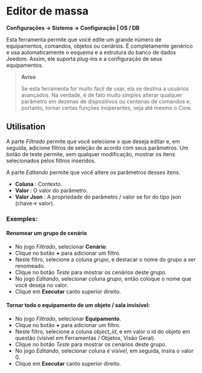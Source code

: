 # Editor de massa
**Configurações → Sistema → Configuração | OS / DB**

Esta ferramenta permite que você edite um grande número de equipamentos, comandos, objetos ou cenários. É completamente genérico e usa automaticamente o esquema e a estrutura do banco de dados Jeedom. Assim, ele suporta plug-ins e a configuração de seus equipamentos.

> **Aviso**
>
> Se esta ferramenta for muito fácil de usar, ela se destina a usuários avançados. Na verdade, é de fato muito simples alterar qualquer parâmetro em dezenas de dispositivos ou centenas de comandos e, portanto, tornar certas funções inoperantes, veja até mesmo o Core.

## Utilisation

A parte *Filtrado* permite que você selecione o que deseja editar e, em seguida, adicione filtros de seleção de acordo com seus parâmetros. Um botão de teste permite, sem qualquer modificação, mostrar os itens selecionados pelos filtros inseridos.

A parte *Editando* permite que você altere os parâmetros desses itens.

- **Coluna** : Contexto.
- **Valor** : O valor do parâmetro.
- **Valor Json** : A propriedade do parâmetro / valor se for do tipo json (chave-> valor).

### Exemples:

#### Renomear um grupo de cenário

- No jogo *Filtrado*, selecionar **Cenário**.
- Clique no botão **+** para adicionar um filtro.
- Neste filtro, selecione a coluna *grupo*, e destacar o nome do grupo a ser renomeado.
- Clique no botão *Teste* para mostrar os cenários deste grupo.
- No jogo *Editando*, selecionar coluna *grupo*, então coloque o nome que você deseja no valor.
- Clique em **Executar** canto superior direito.

#### Tornar todo o equipamento de um objeto / sala invisível:

- No jogo *Filtrado*, selecionar **Equipamento**.
- Clique no botão **+** para adicionar um filtro.
- Neste filtro, selecione a coluna *object_id*, e em valor o id do objeto em questão (visível em Ferramentas / Objetos, Visão Geral).
- Clique no botão *Teste* para mostrar os cenários deste grupo.
- No jogo *Editando*, selecionar coluna *é visível*, em seguida, insira o valor 0.
- Clique em **Executar** canto superior direito.